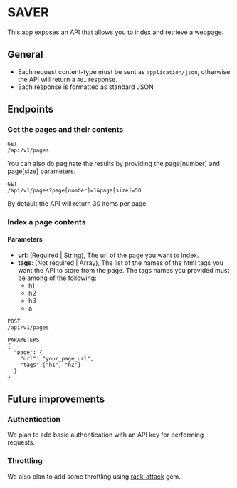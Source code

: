 # SAVER

This app exposes an API that allows you to index and retrieve a webpage.

## General
* Each request content-type must be sent as `application/json`, otherwise the API will return a `401` response.
* Each response is formatted as standard JSON


## Endpoints

### Get the pages and their contents
```
GET
/api/v1/pages
```
You can also do paginate the results by providing the page[number] and page[size] parameters.
```
GET
/api/v1/pages?page[number]=1&page[size]=50
```
By default the API will return 30 items per page.

### Index a page contents

#### Parameters
* **url**: (Required | String), The url of the page you want to index.
* **tags**: (Not required | Array), The list of the names of the html tags you want the API to store from the page. The tags names you provided must be among of the following:
  * h1
  * h2
  * h3
  * a

```
POST
/api/v1/pages
```
```
PARAMETERS
{
  "page": {
    "url": "your_page_url",
    "tags" ["h1", "h2"]
  }
}
```

## Future improvements

### Authentication
We plan to add basic authentication with an API key for performing requests.

### Throttling
We also plan to add some throttling using [rack-attack](https://github.com/kickstarter/rack-attack) gem.
